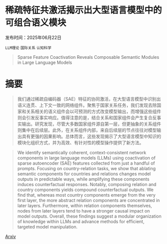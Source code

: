 # 稀疏特征共激活揭示出大型语言模型中的可组合语义模块

发布时间：2025年06月22日

`LLM理论` `国际关系` `认知科学`

> Sparse Feature Coactivation Reveals Composable Semantic Modules in Large Language Models

# 摘要

> 我们通过稀疏自编码器（SAE）特征的协同激活，在大型语言模型中识别出语义连贯、上下文一致的网络组件。聚焦于国家关系任务，我们发现去除国家和关系相关的语义组件会以可预测的方式改变模型输出，而增强这些组件则会引发反事实响应。值得注意的是，结合关系和国家组件会产生复合反事实输出。研究发现，尽管大多数国家组件源自第一层，但更抽象的关系组件则集中在后续层。此外，在关系组件内部，来自后续层的节点往往对模型输出具有更强的因果影响。总体而言，这些发现揭示了大型语言模型中知识的模块化组织方式，并为高效、有针对性的模型操作提供了新方法。

> We identify semantically coherent, context-consistent network components in large language models (LLMs) using coactivation of sparse autoencoder (SAE) features collected from just a handful of prompts. Focusing on country-relation tasks, we show that ablating semantic components for countries and relations changes model outputs in predictable ways, while amplifying these components induces counterfactual responses. Notably, composing relation and country components yields compound counterfactual outputs. We find that, whereas most country components emerge from the very first layer, the more abstract relation components are concentrated in later layers. Furthermore, within relation components themselves, nodes from later layers tend to have a stronger causal impact on model outputs. Overall, these findings suggest a modular organization of knowledge within LLMs and advance methods for efficient, targeted model manipulation.

[Arxiv](https://arxiv.org/abs/2506.18141)